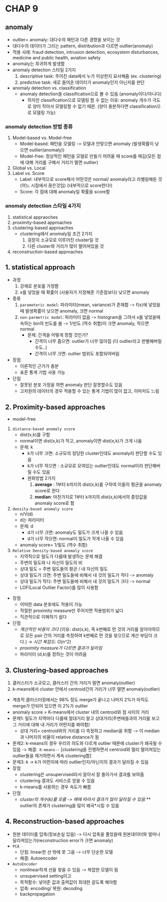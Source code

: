 # CHAP 9

## anomaly
* outlier= anomaly: 대다수의 패턴과 다른 경향을 보이는 것
* 대다수의 데이터가 그리는 pattern, distribution과 다르면 outlier(anomaly)
* 적용 사례: fraud detection, intrusion detection, ecosystem disturbances, medicine and public health, aviation safety
* anomaly는 희귀하게 발생함 
* anomaly detection 스타일 2가지 
    1. descriptive task: 주어진 data에서 누가 이상한지 묘사해줌 (ex. clustering)
    2. predictive task: 새로 들어온 데이터가 anomaly인지 아닌지를 판단 
* anomaly detection vs. classification 
    * anomaly detection을 classification으로 볼 수 있음 (anomaly이다/아니다)
        * 하지만 classification으로 모델링 할 수 없는 이유: anomaly 개수가 극도로 양이 작아서 모델링할 수 없기 때문. (양이 충분하다면 classification으로 모델링 가능)
### anomaly detection 방법 종류 
1. Model-based vs. Model-free
    * Model-based: 패턴을 모델링 -> 모델과 안맞으면 anomaly (발생확률이 낮으면 outlier(anomaly))
    * Model-free: 정상적인 패턴을 모델로 만들기 어려울 때 score를 매김(모든 점에 대해 거리를 구해서 거리가 멀면 outlier)
2. Global vs. Local
3. Label vs. Score 
    * Label: 내부적으로 score해서 어떤것은 normal/ anomaly라고 라벨링해둔 것 (어느 시점에서 끊은것임) (내부적으로 score한다!)
    * Score: 각 점에 대해 anomaly일 확률을 score함 
### anomaly detection 스타일 4가지 
1. statistical appraoches
2. proximity-based approaches
3. clustering-based approaches
    * clustering에서 anomaly일 조건 2가지 
        1. 굉장히 소규모로 이루어진 cluster일 것
        2. 다른 cluster와 거리가 많이 떨어져있을 것 
4. reconstruction-based approaches

## 1. statistical approach
* 과정
    1. 강제로 분포를 가정함 
    2. x를 넣었을 때 확률이 (사용자가 지정해준 기준점보다) 낮으면 anomaly
* 종류
    1. `parameteric model`: 파라미터(mean, variance)가 존재함 -> f(x)에 넣었을때 발생확률이 낮으면 anomaly, 크면 normal
    2. `non-parmetric model`: 파라미터 없음 -> histogram을 그려서 x를 넣었을때 속하는 bin의 빈도를 봄 -> 1/빈도 (역수 취함)이 크면 anomaly, 작으면 normal
        * 문제: 간격을 어떻게 정할 것인가? 
            * 간격이 너무 좁으면: outlier가 너무 많아짐 (다 outlier라고 판별해버릴수도..)
            * 간격이 너무 크면: outlier 범위도 포함되어버림 
* 장점
    * 이론적인 근거가 충분
    * 표준 통계 기법 사용 가능
* 단점 
    * 잘못된 분포 가정을 하면 anomaly 판단 잘못할수도 있음
    * 고차원의 데이터의 경우 적용할 수 있는 통계 기법이 많이 없고, 이마저도 느림 

## 2. Proximity-based approaches
* model-free 
1. `distance-based anomaly score` 
    * dist(x,k)를 구함 
    * normal이면 dist(x,k)가 작고, anomaly이면 dist(x,k)가 크게 나옴 
    * 문제: k 
        * k가 너무 크면: 소규모의 정당한 cluster인데도 anomaly라 판단할 수도 있음
        * k가 너무 작으면 : 소규모로 모여있는 outlier인데도 normal이라 판단해버릴 수도 있음 
        * 완화방법 2가지 
            1. **average** : 1부터 k까지의 dist(x,k)를 구하여 이들의 평균을 anomaly score로 한다
            2. **median**: 마찬가지로 1부터 k까지의 dist(x,k)에서의 중앙값을 anomaly score로 함 
2. `density-based anomaly score`
    * n/V(d)
    * d는 파라미터 
    * 문제: d
        * d가 너무 크면: anomaly도 밀도가 크게 나올 수 있음
        * d가 너무 작으면: normal이 밀도가 작게 나올 수 있음 
    * anomaly score= 1/밀도 (역수 취함)
3. `Relative Density-based anomaly score`
    * 지역적으로 밀도가 다를때 발생하는 문제 해결 
    * 주변의 밀도와 나 자신의 밀도의 비 
    * 상대 밀도 = 주변 밀도들의 평균 / 내 자신의 밀도 
    * 상대 밀도가 크면: 주변 밀도들에 비해서 내 것의 밀도가 작다 -> anomaly
    * 상대 밀도가 작다: 주변 밀도들에 비해서 내 것의 밀도가 크다 -> normal
    * LOF(Local Outlier Factor)를 많이 사용함 
* 장점
    * 어떠한 data 분포에도 적용이 가능
    * 적절한 proximity measure만 주어지면 적용범위가 넓다 
    * 직관적으로 이해하기 쉽다
* 단점
    * *계산적인 비용이 크다* (이유: dist(x,k), 즉 k번째로 먼 것의 거리를 알아야하므로 모든 pair 간의 거리를 측정하여 k번째로 먼 것을 찾으므로 계산 부담이 크다.) -> *시간 복잡도: O(n^2)*
    * *proximity measure가 다르면 결과가 달라짐*
    * 파라미터 (d,k)를 정하는 것이 어려움 

## 3. Clustering-based approaches
1. 클러스터가 소규모고, 클러스터 간의 거리가 멀면 anomaly(outlier)
2. k-means에서 cluster 안에서 centroid간의 거리가 너무 멀면 anomaly(outlier)
* 계층적 클러스터링에서는 98% 정도 merge가 끝나고 나머지 2%가 아직도 merge가 안되어 있으면 이 2%가 outlier
* anomaly score = K-means에서 cluster 내의 centroid와 점 사이의 거리 
* 문제1: 밀도가 지역마다 다를때 절대거리 말고 상대거리(주변애들과의 거리를 보고 그 거리에 대해 내 거리가 어떤지를 봐야함)
    * 상대 거리= centroid와의 거리를 다 측정하고 median을 취함 -> 이 median과 나머지의 비율이 relative distance가 됨 
* 문제2: k-means의 경우 우리의 의도와 다르게 outlier 때문에 cluster가 왜곡될 수 있음 -> 해결:` K-means--` [clustering을 진행하면서 centroid와 멀리 떨어져있는 outlier들을 제거하면서 계속 clustering함]
* 문제3: k -> k가 어떤지에 따라 outlier인지/아닌지의 결과가 달라질 수 있음 
* 장점
    * clustering은 unsupervised라서 알아서 잘 돌아가서 결과를 보여줌
    * clustering 결과도 서비스로 얻을 수 있음
    * k-means를 사용하는 경우 속도가 빠름 
* 단점
    * *cluster의 개수(k)를 모름 -> 얘에 따라서 결과가 많이 달라질 수 있음*
    ** outlier의 존재가 clustering을 많이 왜곡*시킬 수 있음 

## 4. Reconstruction-based approaches
* 원본 데이터를 압축(정보손실 있음) -> 다시 압축을 풀었을때 원본데이터와 얼마나 달라져있는가(reconstruction error가 크면 anomaly)
* `PCA`
    * 단점: linear한 선 밖에 못 그음 -> 너무 단순한 모델 
    * 해결: Autoencoder
* `AutoEncoder`
    * nonlinear하게 선을 찾을 수 있음 -> 복잡한 모델이 됨
    * unsupervised setting이고
    * 목적함수: 넣어준 값과 출력값이 최대한 같도록 해야함 
    * 압축: encoding/ 복원: decoding
    * backpropagation